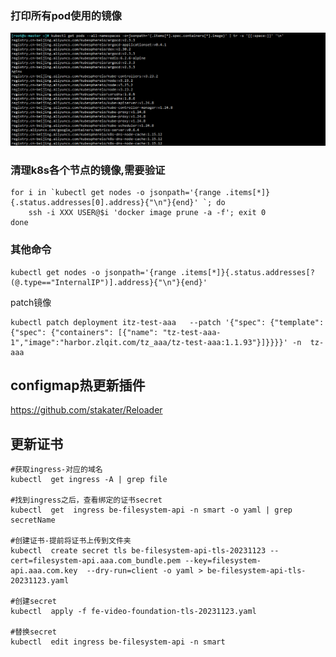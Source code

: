 

### 打印所有pod使用的镜像

![](./images/20231012182503.png)
###  清理k8s各个节点的镜像,需要验证

```shell
for i in `kubectl get nodes -o jsonpath='{range .items[*]}{.status.addresses[0].address}{"\n"}{end}' `; do
    ssh -i XXX USER@$i 'docker image prune -a -f'; exit 0
done
```


###  其他命令
```shell
kubectl get nodes -o jsonpath='{range .items[*]}{.status.addresses[?(@.type=="InternalIP")].address}{"\n"}{end}'
```



patch镜像

```shell
kubectl patch deployment itz-test-aaa   --patch '{"spec": {"template": {"spec": {"containers": [{"name": "tz-test-aaa-1","image":"harbor.zlqit.com/tz_aaa/tz-test-aaa:1.1.93"}]}}}}' -n  tz-aaa
```





## configmap热更新插件

https://github.com/stakater/Reloader







## 更新证书

```shell
#获取ingress-对应的域名
kubectl  get ingress -A | grep file

#找到ingress之后，查看绑定的证书secret 
kubectl  get  ingress be-filesystem-api -n smart -o yaml | grep secretName

#创建证书-提前将证书上传到文件夹
kubectl  create secret tls be-filesystem-api-tls-20231123 --cert=filesystem-api.aaa.com_bundle.pem --key=filesystem-api.aaa.com.key  --dry-run=client -o yaml > be-filesystem-api-tls-20231123.yaml

#创建secret 
kubectl  apply -f fe-video-foundation-tls-20231123.yaml

#替换secret
kubectl  edit ingress be-filesystem-api -n smart
```